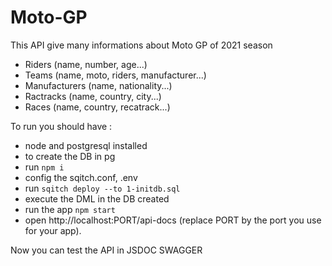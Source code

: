 # Moto-GP

This API give many informations about Moto GP of 2021 season
- Riders (name, number, age...)
- Teams (name, moto, riders, manufacturer...)
- Manufacturers (name, nationality...)
- Ractracks (name, country, city...)
- Races (name, country, recatrack...)

To run you should have :
- node and postgresql installed
- to create the DB in pg
- run `npm i`
- config the sqitch.conf, .env
- run `sqitch deploy --to 1-initdb.sql `
- execute the DML in the DB created
- run the app `npm start`
- open http://localhost:PORT/api-docs (replace PORT by the port you use for your app).

Now you can test the API in JSDOC SWAGGER

